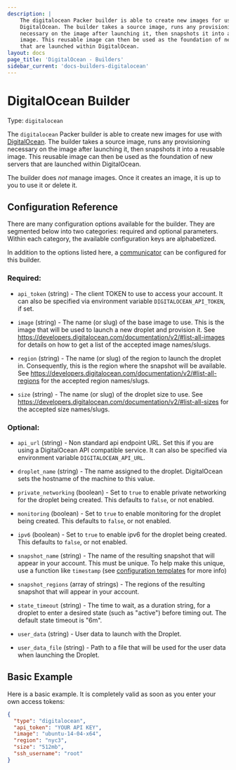 ```yaml
---
description: |
    The digitalocean Packer builder is able to create new images for use with
    DigitalOcean. The builder takes a source image, runs any provisioning
    necessary on the image after launching it, then snapshots it into a reusable
    image. This reusable image can then be used as the foundation of new servers
    that are launched within DigitalOcean.
layout: docs
page_title: 'DigitalOcean - Builders'
sidebar_current: 'docs-builders-digitalocean'
---
```


# DigitalOcean Builder

Type: `digitalocean`

The `digitalocean` Packer builder is able to create new images for use with
[DigitalOcean](https://www.digitalocean.com). The builder takes a source image,
runs any provisioning necessary on the image after launching it, then snapshots
it into a reusable image. This reusable image can then be used as the foundation
of new servers that are launched within DigitalOcean.

The builder does *not* manage images. Once it creates an image, it is up to you
to use it or delete it.

## Configuration Reference

There are many configuration options available for the builder. They are
segmented below into two categories: required and optional parameters. Within
each category, the available configuration keys are alphabetized.

In addition to the options listed here, a
[communicator](/docs/templates/communicator.html) can be configured for this
builder.

### Required:

-   `api_token` (string) - The client TOKEN to use to access your account. It
    can also be specified via environment variable `DIGITALOCEAN_API_TOKEN`,
    if set.

-   `image` (string) - The name (or slug) of the base image to use. This is the
    image that will be used to launch a new droplet and provision it. See
    <https://developers.digitalocean.com/documentation/v2/#list-all-images> for
    details on how to get a list of the accepted image names/slugs.

-   `region` (string) - The name (or slug) of the region to launch the
    droplet in. Consequently, this is the region where the snapshot will
    be available. See
    <https://developers.digitalocean.com/documentation/v2/#list-all-regions> for
    the accepted region names/slugs.

-   `size` (string) - The name (or slug) of the droplet size to use. See
    <https://developers.digitalocean.com/documentation/v2/#list-all-sizes> for
    the accepted size names/slugs.

### Optional:

-   `api_url` (string) - Non standard api endpoint URL. Set this if you are
    using a DigitalOcean API compatible service. It can also be specified via
    environment variable `DIGITALOCEAN_API_URL`.

-   `droplet_name` (string) - The name assigned to the droplet. DigitalOcean
    sets the hostname of the machine to this value.

-   `private_networking` (boolean) - Set to `true` to enable private networking
    for the droplet being created. This defaults to `false`, or not enabled.

-   `monitoring` (boolean) - Set to `true` to enable monitoring
    for the droplet being created. This defaults to `false`, or not enabled.

-   `ipv6` (boolean) - Set to `true` to enable ipv6
    for the droplet being created. This defaults to `false`, or not enabled.

-   `snapshot_name` (string) - The name of the resulting snapshot that will
    appear in your account. This must be unique. To help make this unique, use a
    function like `timestamp` (see [configuration
    templates](/docs/templates/engine.html) for more info)

-   `snapshot_regions` (array of strings) - The regions of the resulting snapshot that will
    appear in your account.

-   `state_timeout` (string) - The time to wait, as a duration string, for a
    droplet to enter a desired state (such as "active") before timing out. The
    default state timeout is "6m".

-   `user_data` (string) - User data to launch with the Droplet.

-   `user_data_file` (string) - Path to a file that will be used for the user
    data when launching the Droplet.

## Basic Example

Here is a basic example. It is completely valid as soon as you enter your own
access tokens:

``` json
{
  "type": "digitalocean",
  "api_token": "YOUR API KEY",
  "image": "ubuntu-14-04-x64",
  "region": "nyc3",
  "size": "512mb",
  "ssh_username": "root"
}
```
